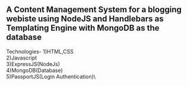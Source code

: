 ## A Content Management System for a blogging webiste using NodeJS and Handlebars as Templating Engine with MongoDB as the database ##

Technologies-
1)HTML,CSS\
2)Javascript\
3)ExpressJS(NodeJs)\
4)MongoDB(Database)\
5)PassportJS(Login Authentication)\
